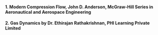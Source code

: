 
#### 1. Modern Compression Flow, John D. Anderson, McGraw-Hill Series in Aeronautical and Aerospace Engineering<br>


#### 2. Gas Dynamics by Dr. Ethirajan Rathakrishnan, PHI Learning Private Limited
